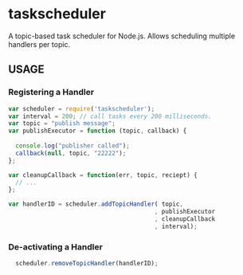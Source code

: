 taskscheduler
=============

A topic-based task scheduler for Node.js. Allows scheduling multiple handlers per topic. 

## USAGE

### Registering a Handler

```javascript
var scheduler = require('taskscheduler');
var interval = 200; // call tasks every 200 milliseconds.
var topic = "publish message";
var publishExecutor = function (topic, callback) {
  
  console.log("publisher called");
  callback(null, topic, "22222");  
}; 

var cleanupCallback = function(err, topic, reciept) {
  // ...
};

var handlerID = scheduler.addTopicHandler( topic, 
                                         , publishExecutor
                                         , cleanupCallback
                                         , interval);
```

### De-activating a Handler

```javascript
  scheduler.removeTopicHandler(handlerID);
```
